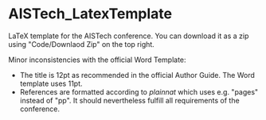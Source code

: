 # AISTech_LatexTemplate
LaTeX template for the AISTech conference. You can download it as a zip using "Code/Downlaod Zip" on the top right.

Minor inconsistencies with the official Word Template:
- The title is 12pt as recommended in the official Author Guide. The Word template uses 11pt.
- References are formatted according to *plainnat* which uses e.g. "pages" instead of "pp". It should nevertheless fulfill all requirements of the conference.